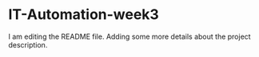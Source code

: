 # IT-Automation-week3

I am editing the README file. Adding some more details about the project description.
